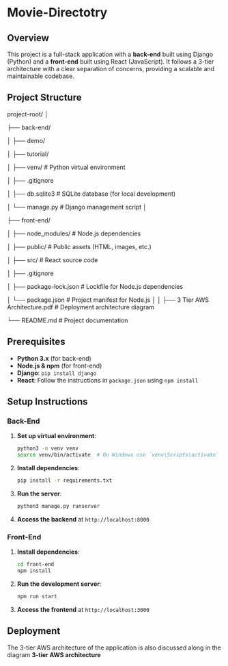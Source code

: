 # Movie-Directotry

## Overview

This project is a full-stack application with a **back-end** built using Django (Python) and a **front-end** built using React (JavaScript). It follows a 3-tier architecture with a clear separation of concerns, providing a scalable and maintainable codebase.

## Project Structure
project-root/
│

├── back-end/

│   ├── demo/

│   ├── tutorial/

│   ├── venv/              # Python virtual environment

│   ├── .gitignore

│   ├── db.sqlite3         # SQLite database (for local development)

│   └── manage.py          # Django management script
│

├── front-end/

│   ├── node_modules/      # Node.js dependencies

│   ├── public/            # Public assets (HTML, images, etc.)

│   ├── src/               # React source code

│   ├── .gitignore

│   ├── package-lock.json  # Lockfile for Node.js dependencies

│   └── package.json       # Project manifest for Node.js
│
│
├── 3 Tier AWS Architecture.pdf # Deployment architecture diagram

└── README.md                    # Project documentation



## Prerequisites

- **Python 3.x** (for back-end)
- **Node.js & npm** (for front-end)
- **Django**: `pip install django` 
- **React**: Follow the instructions in `package.json` using `npm install`

## Setup Instructions

### Back-End

1. **Set up virtual environment**:
    ```bash
    python3 -m venv venv
    source venv/bin/activate  # On Windows use `venv\Scripts\activate`
    ```

2. **Install dependencies**:
    ```bash
    pip install -r requirements.txt
    ```

3. **Run the server**:
    ```bash
    python3 manage.py runserver
    ```

4. **Access the backend** at `http://localhost:8000`

### Front-End

1. **Install dependencies**:
    ```bash
    cd front-end
    npm install
    ```

2. **Run the development server**:
    ```bash
    npm run start
    ```

3. **Access the frontend** at `http://localhost:3000`

## Deployment

The 3-tier AWS architecture of the application 
is also discussed along in the diagram   **3-tier AWS architecture**
